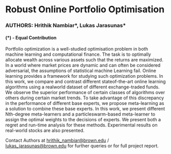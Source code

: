 # Robust Online Portfolio Optimisation
### AUTHORS: Hrithik Nambiar*, Lukas Jarasunas*
#### (*) - Equal Contribution 

Portfolio optimization is a well-studied optimisation problem in both machine learning and computational finance. The task is to optimally allocate wealth across various assets such that the returns are maximized. In a world where market prices are dynamic and can often be considered adversarial, the assumptions of statistical machine Learning fail. Online learning provides a framework for studying such optimization problems. In this work, we compare and contrast different stateof-the-art online learning algorithms using a realworld dataset of different exchange-traded funds. We observe the superior performance of certain classes of algorithms over others during certain market trends. To take advantage of this discrepancy in the performance of different base experts, we propose meta-learning as a solution to combine these base experts. In this work, we present different Nth-degree meta-learners and a particleswarm-based meta-learner to assign the optimal weights to the decisions of experts. We present both a regret and run-time analysis for these methods. Experimental results on real-world stocks are also presented.

Contact Authors at hrithik_nambiar@brown.edu / lukas_jarasunas@brown.edu for further queries or for full project report.
